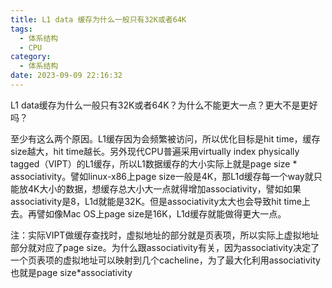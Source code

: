 ```yaml
---
title: L1 data 缓存为什么一般只有32K或者64K
tags:
  - 体系结构
  - CPU
category:
  - 体系结构
date: 2023-09-09 22:16:32
---
```

L1 data缓存为什么一般只有32K或者64K？为什么不能更大一点？更大不是更好吗？

至少有这么两个原因。L1缓存因为会频繁被访问，所以优化目标是hit time，缓存size越大，hit time越长。另外现代CPU普遍采用virtually index physically tagged（VIPT）的L1缓存，所以L1数据缓存的大小实际上就是page size * associativity。譬如linux-x86上page size一般是4K，那L1d缓存每一个way就只能放4K大小的数据，想缓存总大小大一点就得增加associativity，譬如如果associativity是8，L1d就能是32K。但是associativity太大也会导致hit time上去。再譬如像Mac OS上page size是16K，L1d缓存就能做得更大一点。

注：实际VIPT做缓存查找时，虚拟地址的部分就是页表项，所以实际上虚拟地址部分就对应了page size。为什么跟associativity有关，因为associativity决定了一个页表项的虚拟地址可以映射到几个cacheline，为了最大化利用associativity也就是page size*associativity